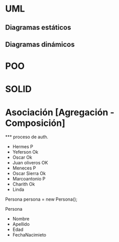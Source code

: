 # UML

## Diagramas estáticos
## Diagramas dinámicos

# POO

# SOLID


# Asociación [Agregación - Composición]


*** proceso de auth.

* Hermes P
* Yeferson Ok 
* Oscar Ok 
* Juan oliveros  OK
* Meneces P 
* Oscar Sierra Ok
* Marcoantonio P
* Charith Ok
* Linda

Persona persona = new Persona();

Persona
- Nombre
- Apellido
- Edad
- FechaNacimieto